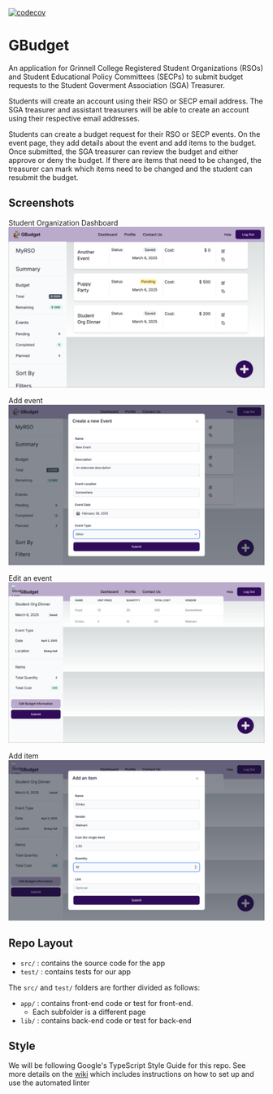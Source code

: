 [![codecov](https://codecov.io/gh/csc-324-sga-assisting-tool/csc-324-sga-assisting-tool/branch/main/graph/badge.svg)](https://codecov.io/gh/csc-324-sga-assisting-tool/csc-324-sga-assisting-tool)

# GBudget

An application for Grinnell College Registered Student Organizations (RSOs) and Student Educational Policy Committees (SECPs) to submit budget requests to the Student Goverment Association (SGA) Treasurer.

Students will create an account using their RSO or SECP email address.  The SGA treasurer and assistant treasurers will be able to create an account using their respective email addresses.

Students can create a budget request for their RSO or SECP events.  On the event page, they add details about the event and add items to the budget.  Once submitted, the SGA treasurer can review the budget and either approve or deny the budget.  If there are items that need to be changed, the treasurer can mark which items need to be changed and the student can resubmit the budget.

## Screenshots

Student Organization Dashboard
![Screenshot of Student Organization Dashboard](Screenshots/03.06.2025-11.34.07.png)

Add event
![Screenshot of Add event](Screenshots/03.06.2025-11.34.41.png)

Edit an event
![Screenshot of edit event](Screenshots/03.06.2025-11.35.36.png)

Add item
![Screenshot of add item](Screenshots/03.06.2025-11.35.14.png)


## Repo Layout

- `src/` : contains the source code for the app
- `test/` : contains tests for our app

The `src/` and `test/` folders are forther divided as follows:

- `app/` : contains front-end code or test for front-end.
  - Each subfolder is a different page
- `lib/` : contains back-end code or test for back-end

## Style

We will be following Google's TypeScript Style Guide for this repo. See more details on the [wiki](https://github.com/csc-324-sga-assisting-tool/csc-324-sga-assisting-tool/wiki) which includes instructions on how to set up and use the automated linter
